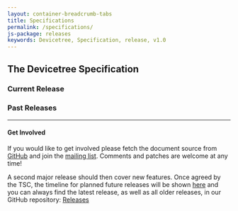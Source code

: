 ```yaml
---
layout: container-breadcrumb-tabs
title: Specifications
permalink: /specifications/
js-package: releases
keywords: Devicetree, Specification, release, v1.0
---
```

## **The Devicetree Specification**
 
### Current Release

<div id="current_release"></div>

### Past Releases

<div id="previous_releases"></div>

* * *

#### Get Involved

If you would like to get involved please fetch the document source from
[GitHub](https://github.com/devicetree-org/devicetree-specification)
and join the [mailing list](http://vger.kernel.org/vger-lists.html#devicetree-spec).
Comments and patches are welcome at any time!

A second major release should then cover new features.
Once agreed by the TSC, the timeline for planned future releases will be
shown [here](/releases/) and you can always find the latest release,
as well as all older releases, in our GitHub repository:
[Releases](https://github.com/devicetree-org/devicetree-specification/releases)

